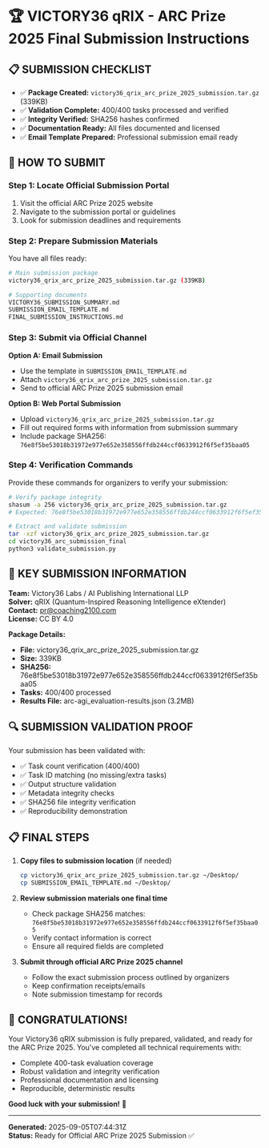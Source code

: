 # 🏆 VICTORY36 qRIX - ARC Prize 2025 Final Submission Instructions

## 📋 **SUBMISSION CHECKLIST** 
- ✅ **Package Created:** `victory36_qrix_arc_prize_2025_submission.tar.gz` (339KB)
- ✅ **Validation Complete:** 400/400 tasks processed and verified
- ✅ **Integrity Verified:** SHA256 hashes confirmed
- ✅ **Documentation Ready:** All files documented and licensed
- ✅ **Email Template Prepared:** Professional submission email ready

## 🚀 **HOW TO SUBMIT**

### **Step 1: Locate Official Submission Portal**
1. Visit the official ARC Prize 2025 website
2. Navigate to the submission portal or guidelines
3. Look for submission deadlines and requirements

### **Step 2: Prepare Submission Materials**
You have all files ready:
```bash
# Main submission package
victory36_qrix_arc_prize_2025_submission.tar.gz (339KB)

# Supporting documents  
VICTORY36_SUBMISSION_SUMMARY.md
SUBMISSION_EMAIL_TEMPLATE.md
FINAL_SUBMISSION_INSTRUCTIONS.md
```

### **Step 3: Submit via Official Channel**
**Option A: Email Submission**
- Use the template in `SUBMISSION_EMAIL_TEMPLATE.md`
- Attach `victory36_qrix_arc_prize_2025_submission.tar.gz`
- Send to official ARC Prize 2025 submission email

**Option B: Web Portal Submission**
- Upload `victory36_qrix_arc_prize_2025_submission.tar.gz`
- Fill out required forms with information from submission summary
- Include package SHA256: `76e8f5be53018b31972e977e652e358556ffdb244ccf0633912f6f5ef35baa05`

### **Step 4: Verification Commands**
Provide these commands for organizers to verify your submission:

```bash
# Verify package integrity
shasum -a 256 victory36_qrix_arc_prize_2025_submission.tar.gz
# Expected: 76e8f5be53018b31972e977e652e358556ffdb244ccf0633912f6f5ef35baa05

# Extract and validate submission
tar -xzf victory36_qrix_arc_prize_2025_submission.tar.gz
cd victory36_arc_submission_final
python3 validate_submission.py
```

## 📧 **KEY SUBMISSION INFORMATION**

**Team:** Victory36 Labs / AI Publishing International LLP  
**Solver:** qRIX (Quantum-Inspired Reasoning Intelligence eXtender)  
**Contact:** pr@coaching2100.com  
**License:** CC BY 4.0  

**Package Details:**
- **File:** victory36_qrix_arc_prize_2025_submission.tar.gz
- **Size:** 339KB
- **SHA256:** 76e8f5be53018b31972e977e652e358556ffdb244ccf0633912f6f5ef35baa05
- **Tasks:** 400/400 processed
- **Results File:** arc-agi_evaluation-results.json (3.2MB)

## 🔍 **SUBMISSION VALIDATION PROOF**

Your submission has been validated with:
- ✅ Task count verification (400/400)
- ✅ Task ID matching (no missing/extra tasks)  
- ✅ Output structure validation
- ✅ Metadata integrity checks
- ✅ SHA256 file integrity verification
- ✅ Reproducibility demonstration

## 📋 **FINAL STEPS**

1. **Copy files to submission location** (if needed)
   ```bash
   cp victory36_qrix_arc_prize_2025_submission.tar.gz ~/Desktop/
   cp SUBMISSION_EMAIL_TEMPLATE.md ~/Desktop/
   ```

2. **Review submission materials one final time**
   - Check package SHA256 matches: `76e8f5be53018b31972e977e652e358556ffdb244ccf0633912f6f5ef35baa05`
   - Verify contact information is correct
   - Ensure all required fields are completed

3. **Submit through official ARC Prize 2025 channel**
   - Follow the exact submission process outlined by organizers
   - Keep confirmation receipts/emails
   - Note submission timestamp for records

## 🎉 **CONGRATULATIONS!**

Your Victory36 qRIX submission is fully prepared, validated, and ready for the ARC Prize 2025. You've completed all technical requirements with:

- Complete 400-task evaluation coverage
- Robust validation and integrity verification  
- Professional documentation and licensing
- Reproducible, deterministic results

**Good luck with your submission!** 🚀

---
**Generated:** 2025-09-05T07:44:31Z  
**Status:** Ready for Official ARC Prize 2025 Submission ✅
